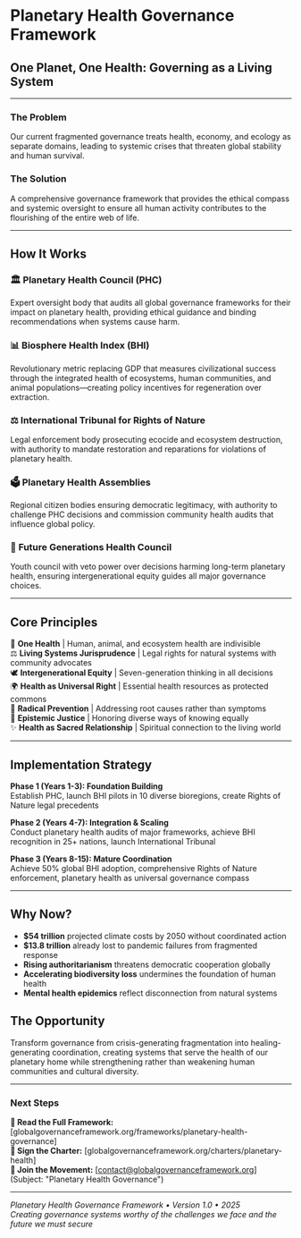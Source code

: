 # Planetary Health Governance Framework
## One Planet, One Health: Governing as a Living System

---

### **The Problem**
Our current fragmented governance treats health, economy, and ecology as separate domains, leading to systemic crises that threaten global stability and human survival.

### **The Solution**
A comprehensive governance framework that provides the ethical compass and systemic oversight to ensure all human activity contributes to the flourishing of the entire web of life.

---

## **How It Works**

### 🏛️ **Planetary Health Council (PHC)**
Expert oversight body that audits all global governance frameworks for their impact on planetary health, providing ethical guidance and binding recommendations when systems cause harm.

### 📊 **Biosphere Health Index (BHI)**
Revolutionary metric replacing GDP that measures civilizational success through the integrated health of ecosystems, human communities, and animal populations—creating policy incentives for regeneration over extraction.

### ⚖️ **International Tribunal for Rights of Nature**
Legal enforcement body prosecuting ecocide and ecosystem destruction, with authority to mandate restoration and reparations for violations of planetary health.

### 🗳️ **Planetary Health Assemblies**
Regional citizen bodies ensuring democratic legitimacy, with authority to challenge PHC decisions and commission community health audits that influence global policy.

### 👥 **Future Generations Health Council**
Youth council with veto power over decisions harming long-term planetary health, ensuring intergenerational equity guides all major governance choices.

---

## **Core Principles**

💚 **One Health** | Human, animal, and ecosystem health are indivisible  
⚖️ **Living Systems Jurisprudence** | Legal rights for natural systems with community advocates  
🕊️ **Intergenerational Equity** | Seven-generation thinking in all decisions  
🌍 **Health as Universal Right** | Essential health resources as protected commons  
🔬 **Radical Prevention** | Addressing root causes rather than symptoms  
🤝 **Epistemic Justice** | Honoring diverse ways of knowing equally  
✨ **Health as Sacred Relationship** | Spiritual connection to the living world  

---

## **Implementation Strategy**

**Phase 1 (Years 1-3): Foundation Building**  
Establish PHC, launch BHI pilots in 10 diverse bioregions, create Rights of Nature legal precedents

**Phase 2 (Years 4-7): Integration & Scaling**  
Conduct planetary health audits of major frameworks, achieve BHI recognition in 25+ nations, launch International Tribunal

**Phase 3 (Years 8-15): Mature Coordination**  
Achieve 50% global BHI adoption, comprehensive Rights of Nature enforcement, planetary health as universal governance compass

---

## **Why Now?**

- **$54 trillion** projected climate costs by 2050 without coordinated action
- **$13.8 trillion** already lost to pandemic failures from fragmented response  
- **Rising authoritarianism** threatens democratic cooperation globally
- **Accelerating biodiversity loss** undermines the foundation of human health
- **Mental health epidemics** reflect disconnection from natural systems

## **The Opportunity**

Transform governance from crisis-generating fragmentation into healing-generating coordination, creating systems that serve the health of our planetary home while strengthening rather than weakening human communities and cultural diversity.

---

### **Next Steps**

**🔗 Read the Full Framework:** [globalgovernanceframework.org/frameworks/planetary-health-governance]  
**💚 Sign the Charter:** [globalgovernanceframework.org/charters/planetary-health]  
**🤝 Join the Movement:** [contact@globalgovernanceframework.org] (Subject: "Planetary Health Governance")

---

*Planetary Health Governance Framework • Version 1.0 • 2025*  
*Creating governance systems worthy of the challenges we face and the future we must secure*
